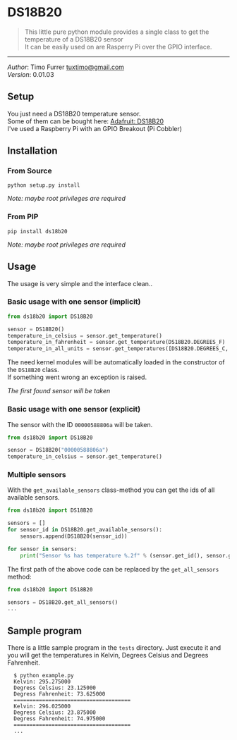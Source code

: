 # DS18B20
> This little pure python module provides a single class to get the temperature of a DS18B20 sensor<br>
> It can be easily used on are Rasperry Pi over the GPIO interface.

***

*Author*: Timo Furrer <tuxtimo@gmail.com><br>
*Version*: 0.01.03

## Setup

You just need a DS18B20 temperature sensor. <br>
Some of them can be bought here: [Adafruit: DS18B20](https://www.adafruit.com/search?q=DS18B20) <br>
I've used a Raspberry Pi with an GPIO Breakout (Pi Cobbler)

## Installation

### From Source

    python setup.py install

*Note: maybe root privileges are required*

### From PIP

    pip install ds18b20

*Note: maybe root privileges are required*

## Usage

The usage is very simple and the interface clean..

### Basic usage with one sensor (implicit)

```python
from ds18b20 import DS18B20

sensor = DS18B20()
temperature_in_celsius = sensor.get_temperature()
temperature_in_fahrenheit = sensor.get_temperature(DS18B20.DEGREES_F)
temperature_in_all_units = sensor.get_temperatures([DS18B20.DEGREES_C, DS18B20.DEGREES_F, DS18B20.KELVIN])
```

The need kernel modules will be automatically loaded in the constructor of the `DS18B20` class. <br>
If something went wrong an exception is raised.

*The first found sensor will be taken*

### Basic usage with one sensor (explicit)

The sensor with the ID `00000588806a` will be taken.

```python
from ds18b20 import DS18B20

sensor = DS18B20("00000588806a")
temperature_in_celsius = sensor.get_temperature()
```

### Multiple sensors

With the `get_available_sensors` class-method you can get the ids of all available sensors.

```python
from ds18b20 import DS18B20

sensors = []
for sensor_id in DS18B20.get_available_sensors():
    sensors.append(DS18B20(sensor_id))

for sensor in sensors:
    print("Sensor %s has temperature %.2f" % (sensor.get_id(), sensor.get_temperature()))
```

The first path of the above code can be replaced by the `get_all_sensors` method:

```python
from ds18b20 import DS18B20

sensors = DS18B20.get_all_sensors()
...
```

## Sample program

There is a little sample program in the `tests` directory.
Just execute it and you will get the temperatures in Kelvin, Degrees Celsius and Degrees Fahrenheit.

      $ python example.py
      Kelvin: 295.275000
      Degress Celsius: 23.125000
      Degress Fahrenheit: 73.625000
      =====================================
      Kelvin: 296.025000
      Degress Celsius: 23.875000
      Degress Fahrenheit: 74.975000
      =====================================
      ...
